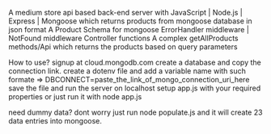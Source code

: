A medium store api based back-end server with JavaScript | Node.js | Express | Mongoose
which returns products from mongoose database in json format
A Product Schema for mongoose
ErrorHandler middleware | NotFound middleware
Controller functions
A complex getAllProducts methods/Api which returns the products based on query parameters

How to use?
signup at cloud.mongodb.com create a database and copy the connection link.
create a dotenv file and add a variable name with such formate => DBCONNECT=paste_the_link_of_mongo_connection_uri_here
save the file and run the server on localhost setup app.js with your required properties or just run it with node app.js

need dummy data?
dont worry just run node populate.js and it will create 23 data entries into mongoose.


